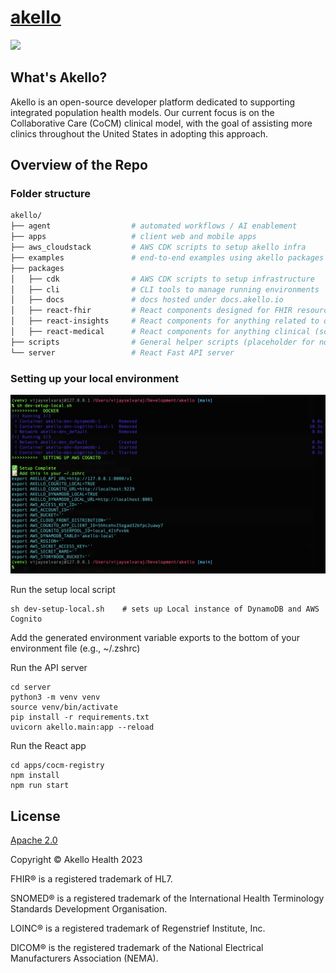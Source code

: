 # [akello](https://www.akello.io)

[![](https://dcbadge.vercel.app/api/server/WSqNrWBKKw)](https://discord.gg/WSqNrWBKKw)

## What's Akello?
Akello is an open-source developer platform dedicated to supporting integrated population health models. Our current focus is on the Collaborative Care (CoCM) clinical model, with the goal of assisting more clinics throughout the United States in adopting this approach.


## Overview of the Repo

### Folder structure

```sh
akello/
├── agent                  # automated workflows / AI enablement
├── apps                   # client web and mobile apps
├── aws_cloudstack         # AWS CDK scripts to setup akello infra
├── examples               # end-to-end examples using akello packages
├── packages   
│   ├── cdk                # AWS CDK scripts to setup infrastructure
│   ├── cli                # CLI tools to manage running environments
│   ├── docs               # docs hosted under docs.akello.io
│   ├── react-fhir         # React components designed for FHIR resource types
│   ├── react-insights     # React components for anything related to data/charts/insights
│   ├── react-medical      # React components for anything clinical (screeners, registry, etc)
├── scripts                # General helper scripts (placeholder for now)
└── server                 # React Fast API server
```


### Setting up your local environment

![Alt text](/assets/setuplocal.png "local dev")

Run the setup local script

```shell
sh dev-setup-local.sh    # sets up Local instance of DynamoDB and AWS Cognito
```

Add the generated environment variable exports to the bottom of your environment file (e.g., ~/.zshrc)

Run the API server
```shell
cd server
python3 -m venv venv
source venv/bin/activate
pip install -r requirements.txt
uvicorn akello.main:app --reload
```

Run the React app

```shell
cd apps/cocm-registry
npm install
npm run start
```



## License

[Apache 2.0](LICENSE.txt)

Copyright &copy; Akello Health 2023

FHIR&reg; is a registered trademark of HL7.

SNOMED&reg; is a registered trademark of the International Health Terminology Standards Development Organisation.

LOINC&reg; is a registered trademark of Regenstrief Institute, Inc.

DICOM&reg; is the registered trademark of the National Electrical Manufacturers Association (NEMA).
